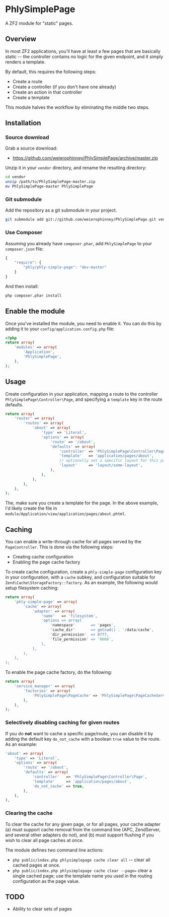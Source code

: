 # PhlySimplePage

A ZF2 module for "static" pages.

## Overview

In most ZF2 applications, you'll have at least a few pages that are basically
static -- the controller contains no logic for the given endpoint, and it 
simply renders a template.

By default, this requires the following steps:

- Create a route
- Create a controller (if you don't have one already)
- Create an action in that controller
- Create a template

This module halves the workflow by eliminating the middle two steps.

## Installation

### Source download

Grab a source download:

- https://github.com/weierophinney/PhlySimplePage/archive/master.zip

Unzip it in your `vendor` directory, and rename the resulting directory:

```sh
cd vendor
unzip /path/to/PhlySimplePage-master.zip
mv PhlySimplePage-master PhlySimplePage
```

### Git submodule

Add the repository as a git submodule in your project.

```sh
git submodule add git://github.com/weierophinney/PhlySimplePage.git vendor/PhlySimplePage
```

### Use Composer

Assuming you already have `composer.phar`, add `PhlySimplePage` to your
`composer.json` file:

```js
{
    "require": {
        "phly/phly-simple-page": "dev-master"
    }
}
```

And then install:

```sh
php composer.phar install
```

## Enable the module

Once you've installed the module, you need to enable it. You can do this by 
adding it to your `config/application.config.php` file:

```php
<?php
return array(
    'modules' => array(
        'Application',
        'PhlySimplePage',
    ),
);
```

## Usage

Create configuration in your application, mapping a route to the controller
`PhlySimplePage\Controller\Page`, and specifying a `template` key in the route
defaults.

```php
return array(
    'router' => array(
        'routes' => array(
            'about' => array(
                'type' => 'Literal',
                'options' => array(
                    'route' => '/about',
                    'defaults' => array(
                        'controller' => 'PhlySimplePage\Controller\Page',
                        'template'   => 'application/pages/about',
                        // optionally set a specific layout for this page
                        'layout'     => 'layout/some-layout',
                    ),
                ),
            ),
        ),
    ),
);
```

The, make sure you create a template for the page. In the above example, I'd 
likely create the file in `module/Application/view/application/pages/about.phtml`.

## Caching

You can enable a write-through cache for all pages served by the
`PageController`. This is done via the following steps:

- Creating cache configuration
- Enabling the page cache factory

To create cache configuration, create a `phly-simple-page` configuration key in
your configuration, with a `cache` subkey, and configuration suitable for
`Zend\Cache\StorageFactory::factory`. As an example, the following would setup
filesystem caching:

```php
return array(
    'phly-simple-page' => array(
        'cache' => array(
            'adapter' => array(
                'name'   => 'filesystem',
                'options => array(
                    'namespace'       => 'pages',
                    'cache_dir'       => getcwd() . '/data/cache',
                    'dir_permission'  => 0777,
                    'file_permission' => '0666',
                ),
            ),
        ),
    ),
);
```

To enable the page cache factory, do the following:

```php
return array(
    'service_manager' => array(
        'factories' => array(
            'PhlySimplePage\PageCache' => 'PhlySimplePage\PageCacheService',
        ),
    ),
);
```

### Selectively disabling caching for given routes

If you do **not** want to cache a specific page/route, you can disable it by
adding the default key `do_not_cache` with a boolean `true` value to the route.
As an example:

```php
'about' => array(
    'type' => 'Literal',
    'options' => array(
        'route' => '/about',
        'defaults' => array(
            'controller'   => 'PhlySimplePage\Controller\Page',
            'template'     => 'application/pages/about',
            'do_not_cache' => true,
        ),
    ),
),
```

### Clearing the cache

To clear the cache for any given page, or for all pages, your cache adapter (a)
must support cache removal from the command line (APC, ZendServer, and several
other adapters do not), and (b) must support flushing if you wish to clear all
page caches at once.

The module defines two command line actions:

- `php public/index.php phlysimplepage cache clear all` -- clear all cached
  pages at once.
- `php public/index.php phlysimplepage cache clear --page=` clear a single
  cached page; use the template name you used in the routing configuration as
  the page value.

## TODO

- Ability to clear sets of pages
